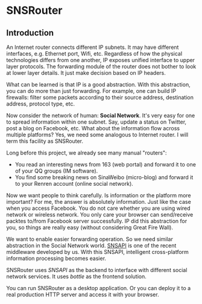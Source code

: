 SNSRouter
====

Introduction
----

An Internet router connects different IP subnets. 
It may have different interfaces, e.g. 
Ethernet port, Wifi, etc. 
Regardless of how the physical technologies
differs from one another, 
IP exposes unified interface to upper layer protocols. 
The forwarding module of the router does not 
bother to look at lower layer details. 
It just make decision based on IP headers. 

What can be learned is that IP is a good abstraction. 
With this abstraction, you can do more than just forwarding. 
For example, one can build IP firewalls:
filter some packets according to their source address, 
destination address, protocol type, etc. 

Now consider the network of human: **Social Network**. 
It's very easy for one to spread information within one subnet. 
Say, update a status on Twitter, 
post a blog on Facebook, etc. 
What about the information flow across multiple platforms? 
Yes, we need some analogous to Internet router. 
I will term this facility as SNSRouter. 

Long before this project, we already see many manual "routers":

   * You read an interesting news from 163 (web portal) and 
   forward it to one of your QQ groups (IM software). 
   * You find some breaking news on SinaWeibo (micro-blog) and
   forward it to your Renren account (online social network). 

Now we want people to think carefully. 
Is information or the platform more important? 
For me, the answer is absolutely information. 
Just like the case when you access Facebook. 
You do not care whether you are using wired network 
or wireless network. 
You only care your browser can send/receive packtes 
to/from Facebook server successfully. 
IP did this abstraction for you, so things are really easy
(without considering Great Fire Wall). 

We want to enable easier forwarding operation. 
So we need similar abstraction in the Social Network world. 
[SNSAPI](https://github.com/hupili/snsapi/) is 
one of the recent middleware developed by us. 
With this SNSAPI, intelligent cross-platform 
information processing becomes easier. 

SNSRouter uses *SNSAPI* as the backend to interface with 
different social network services. 
It uses *bottle* as the frontend solution. 

You can run SNSRouter as a desktop application. 
Or you can deploy it to a real production HTTP server 
and access it with your browser. 
